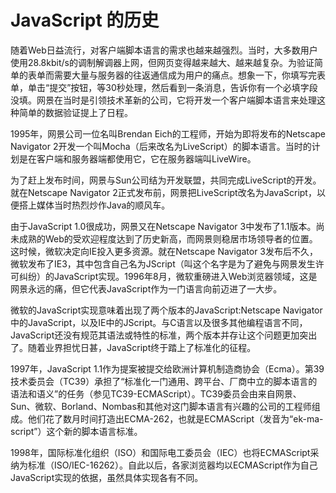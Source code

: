 # JavaScript 的历史

随着Web日益流行，对客户端脚本语言的需求也越来越强烈。当时，大多数用户使用28.8kbit/s的调制解调器上网，但网页变得越来越大、越来越复杂。为验证简单的表单而需要大量与服务器的往返通信成为用户的痛点。想象一下，你填写完表单，单击“提交”按钮，等30秒处理，然后看到一条消息，告诉你有一个必填字段没填。网景在当时是引领技术革新的公司，它将开发一个客户端脚本语言来处理这种简单的数据验证提上了日程。

1995年，网景公司一位名叫Brendan Eich的工程师，开始为即将发布的Netscape Navigator 2开发一个叫Mocha（后来改名为LiveScript）的脚本语言。当时的计划是在客户端和服务器端都使用它，它在服务器端叫LiveWire。

为了赶上发布时间，网景与Sun公司结为开发联盟，共同完成LiveScript的开发。就在Netscape Navigator 2正式发布前，网景把LiveScript改名为JavaScript，以便搭上媒体当时热烈炒作Java的顺风车。

由于JavaScript 1.0很成功，网景又在Netscape Navigator 3中发布了1.1版本。尚未成熟的Web的受欢迎程度达到了历史新高，而网景则稳居市场领导者的位置。这时候，微软决定向IE投入更多资源。就在Netscape Navigator 3发布后不久，微软发布了IE3，其中包含自己名为JScript（叫这个名字是为了避免与网景发生许可纠纷）的JavaScript实现。1996年8月，微软重磅进入Web浏览器领域，这是网景永远的痛，但它代表JavaScript作为一门语言向前迈进了一大步。

微软的JavaScript实现意味着出现了两个版本的JavaScript:Netscape Navigator中的JavaScript，以及IE中的JScript。与C语言以及很多其他编程语言不同，JavaScript还没有规范其语法或特性的标准，两个版本并存让这个问题更加突出了。随着业界担忧日甚，JavaScript终于踏上了标准化的征程。

1997年，JavaScript 1.1作为提案被提交给欧洲计算机制造商协会（Ecma）。第39技术委员会（TC39）承担了“标准化一门通用、跨平台、厂商中立的脚本语言的语法和语义”的任务（参见TC39-ECMAScript）。TC39委员会由来自网景、Sun、微软、Borland、Nombas和其他对这门脚本语言有兴趣的公司的工程师组成。他们花了数月时间打造出ECMA-262，也就是ECMAScript（发音为“ek-ma-script”）这个新的脚本语言标准。

1998年，国际标准化组织（ISO）和国际电工委员会（IEC）也将ECMAScript采纳为标准（ISO/IEC-16262）。自此以后，各家浏览器均以ECMAScript作为自己JavaScript实现的依据，虽然具体实现各有不同。

